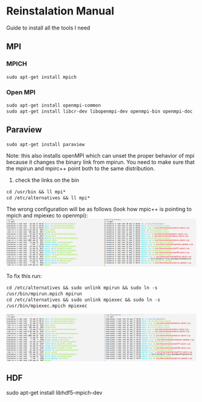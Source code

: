 # Reinstalation Manual
Guide to install all the tools I need

## MPI

### MPICH

```
sudo apt-get install mpich
```

### Open MPI
```
sudo apt-get install openmpi-common
sudo apt-get install libcr-dev libopenmpi-dev openmpi-bin openmpi-doc
```
## Paraview

```
sudo apt-get install paraview  
```

Note: this also installs openMPI which can unset the proper behavior of mpi because it changes the binary link from mpirun. You need to make sure that the mpirun and mpirc++ point both to the same distribution.

1. check the links on the bin
```
cd /usr/bin && ll mpi*
cd /etc/alternatives && ll mpi*
```
The wrong configuration will be as follows (look how mpic++ is pointing to mpich and mpiexec to openmpi):
![Wrong config](images/badConfiguration.png)

To fix this run:
```
cd /etc/alternatives && sudo unlink mpirun && sudo ln -s /usr/bin/mpirun.mpich mpirun
cd /etc/alternatives && sudo unlink mpiexec && sudo ln -s /usr/bin/mpiexec.mpich mpiexec
```
![Correct config](images/correctConfig.png)

## HDF

sudo apt-get install libhdf5-mpich-dev
